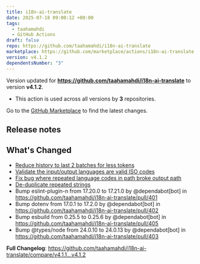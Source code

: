 ```yaml
---
title: i18n-ai-translate
date: 2025-07-18 09:00:12 +00:00
tags:
  - taahamahdi
  - GitHub Actions
draft: false
repo: https://github.com/taahamahdi/i18n-ai-translate
marketplace: https://github.com/marketplace/actions/i18n-ai-translate
version: v4.1.2
dependentsNumber: "3"
---
```



Version updated for **https://github.com/taahamahdi/i18n-ai-translate** to version **v4.1.2**.
- This action is used across all versions by **3** repositories.

Go to the [GitHub Marketplace](https://github.com/marketplace/actions/i18n-ai-translate) to find the latest changes.

## Release notes

## What's Changed
* [Reduce history to last 2 batches for less tokens](https://github.com/taahamahdi/i18n-ai-translate/commit/ce6e5a5e9799327bcfc9d9b422a110a048256a57)
* [Validate the input/output languages are valid ISO codes](https://github.com/taahamahdi/i18n-ai-translate/commit/f586d65aa3872759f81ed4fa287a3c9deb527de4)
* [Fix bug where repeated language codes in path broke output path](https://github.com/taahamahdi/i18n-ai-translate/commit/8d18c7b8ac86c642d776f6c3721c41feff7760ac)
* [De-duplicate repeated strings](https://github.com/taahamahdi/i18n-ai-translate/commit/c7aef9e4ba7bd66a3c75cbfba4eaa08cc85f417f)
* Bump eslint-plugin-n from 17.20.0 to 17.21.0 by @dependabot[bot] in https://github.com/taahamahdi/i18n-ai-translate/pull/401
* Bump dotenv from 17.0.1 to 17.2.0 by @dependabot[bot] in https://github.com/taahamahdi/i18n-ai-translate/pull/402
* Bump esbuild from 0.25.5 to 0.25.6 by @dependabot[bot] in https://github.com/taahamahdi/i18n-ai-translate/pull/405
* Bump @types/node from 24.0.10 to 24.0.13 by @dependabot[bot] in https://github.com/taahamahdi/i18n-ai-translate/pull/403


**Full Changelog**: https://github.com/taahamahdi/i18n-ai-translate/compare/v4.1.1...v4.1.2
